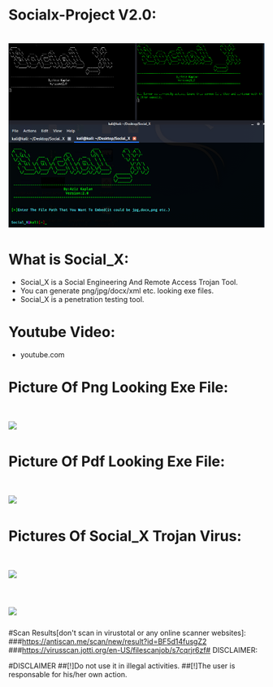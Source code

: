 # Socialx-Project V2.0:
# ![](banner/A1.png)
# What is Social_X:
* Social_X is a Social Engineering And Remote Access Trojan Tool.
* You can generate png/jpg/docx/xml etc. looking exe files.
* Social_X is a penetration testing tool.
# Youtube Video:
* youtube.com
 
# Picture Of Png Looking Exe File:
# ![](banner/4.png)
# Picture Of Pdf Looking Exe File:
# ![](banner/5.png)
# Pictures Of Social_X Trojan Virus:
# ![](banner/2.png)
# ![](banner/3.png)

#Scan Results[don't scan in virustotal or any online scanner websites]:
###https://antiscan.me/scan/new/result?id=BF5d14fusgZ2
###https://virusscan.jotti.org/en-US/filescanjob/s7cqrjr6zf# DISCLAIMER:

#DISCLAIMER
##[!]Do not use it in illegal activities.
##[!]The user is responsable for his/her own action.

